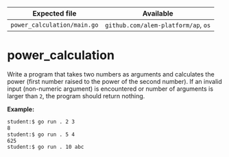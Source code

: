 | Expected file               | Available                           |
| --------------------------- | ----------------------------------- |
| `power_calculation/main.go` | `github.com/alem-platform/ap`, `os` |

# power_calculation

Write a program that takes two numbers as arguments and calculates the power (first number raised to the power of the second number). If an invalid input (non-numeric argument) is encountered or number of arguments is larger than `2`, the program should return nothing.

**Example:**

```sh
student:$ go run . 2 3
8
student:$ go run . 5 4
625
student:$ go run . 10 abc
```
